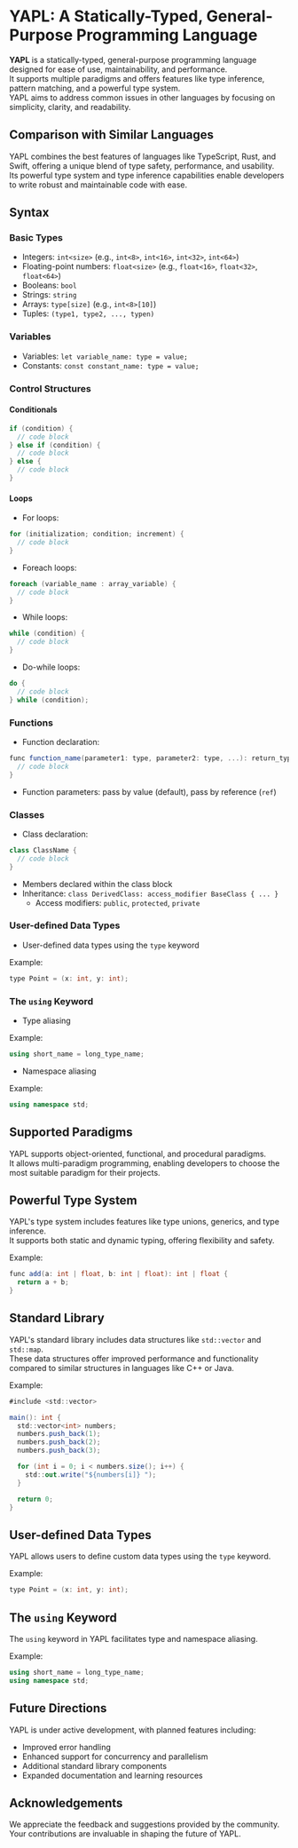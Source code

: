 # YAPL: A Statically-Typed, General-Purpose Programming Language

**YAPL** is a statically-typed, general-purpose programming language designed for ease of use, maintainability, and performance.  
It supports multiple paradigms and offers features like type inference, pattern matching, and a powerful type system.  
YAPL aims to address common issues in other languages by focusing on simplicity, clarity, and readability.  

## Comparison with Similar Languages

YAPL combines the best features of languages like TypeScript, Rust, and Swift, offering a unique blend of type safety, performance, and usability.  
Its powerful type system and type inference capabilities enable developers to write robust and maintainable code with ease.  

## Syntax

### Basic Types

- Integers: `int<size>` (e.g., `int<8>`, `int<16>`, `int<32>`, `int<64>`)
- Floating-point numbers: `float<size>` (e.g., `float<16>`, `float<32>`, `float<64>`)
- Booleans: `bool`
- Strings: `string`
- Arrays: `type[size]` (e.g., `int<8>[10]`)
- Tuples: `(type1, type2, ..., typen)`

### Variables

- Variables: `let variable_name: type = value;`
- Constants: `const constant_name: type = value;`

### Control Structures

#### Conditionals

```csharp
if (condition) {
  // code block
} else if (condition) {
  // code block
} else {
  // code block
}
```

#### Loops

- For loops:

```csharp
for (initialization; condition; increment) {
  // code block
}
```

- Foreach loops:

```csharp
foreach (variable_name : array_variable) {
  // code block
}
```

- While loops:

```csharp
while (condition) {
  // code block
}
```

- Do-while loops:

```csharp
do {
  // code block
} while (condition);
```

### Functions

- Function declaration:

```csharp
func function_name(parameter1: type, parameter2: type, ...): return_type {
  // code block
}
```

- Function parameters: pass by value (default), pass by reference (`ref`)

### Classes

- Class declaration:

```csharp
class ClassName {
  // code block
}
```

- Members declared within the class block
- Inheritance: `class DerivedClass: access_modifier BaseClass { ... }`
  - Access modifiers: `public`, `protected`, `private`

### User-defined Data Types

- User-defined data types using the `type` keyword

Example:
```csharp
type Point = (x: int, y: int);
```

### The `using` Keyword

- Type aliasing

Example:
```csharp
using short_name = long_type_name;
```

- Namespace aliasing

Example:
```csharp
using namespace std;
```

## Supported Paradigms

YAPL supports object-oriented, functional, and procedural paradigms.  
It allows multi-paradigm programming, enabling developers to choose the most suitable paradigm for their projects.  

## Powerful Type System

YAPL's type system includes features like type unions, generics, and type inference.  
It supports both static and dynamic typing, offering flexibility and safety.  

Example:
```csharp
func add(a: int | float, b: int | float): int | float {
  return a + b;
}
```

## Standard Library

YAPL's standard library includes data structures like `std::vector` and `std::map`.  
These data structures offer improved performance and functionality compared to similar structures in languages like C++ or Java.  

Example:
```csharp
#include <std::vector>

main(): int {
  std::vector<int> numbers;
  numbers.push_back(1);
  numbers.push_back(2);
  numbers.push_back(3);

  for (int i = 0; i < numbers.size(); i++) {
    std::out.write("${numbers[i]} ");
  }

  return 0;
}
```

## User-defined Data Types

YAPL allows users to define custom data types using the `type` keyword.

Example:
```csharp
type Point = (x: int, y: int);
```

## The `using` Keyword

The `using` keyword in YAPL facilitates type and namespace aliasing.

Example:
```csharp
using short_name = long_type_name;
using namespace std;
```

## Future Directions

YAPL is under active development, with planned features including:

- Improved error handling
- Enhanced support for concurrency and parallelism
- Additional standard library components
- Expanded documentation and learning resources

## Acknowledgements

We appreciate the feedback and suggestions provided by the community.  
Your contributions are invaluable in shaping the future of YAPL.  
